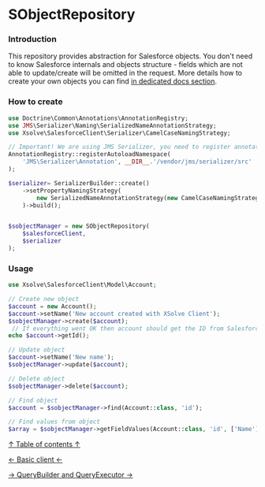 
SObjectRepository
===
### Introduction
This repository provides abstraction for Salesforce objects. You don't need to know Salesforce internals and objects structure - fields which are not able to update/create will be omitted in the request. More details how to create your own objects you can find [in dedicated docs section](custom-sobject.md).
### How to create
```php
use Doctrine\Common\Annotations\AnnotationRegistry;
use JMS\Serializer\Naming\SerializedNameAnnotationStrategy;
use Xsolve\SalesforceClient\Serializer\CamelCaseNamingStrategy;

// Important! We are using JMS Serializer, you need to register annotations
AnnotationRegistry::registerAutoloadNamespace(
    'JMS\Serializer\Annotation', __DIR__.'/vendor/jms/serializer/src'
);

$serializer= SerializerBuilder::create()
	->setPropertyNamingStrategy(
		new SerializedNameAnnotationStrategy(new CamelCaseNamingStrategy())
	)->build();


$sobjectManager = new SObjectRepository(
    $salesforceClient,
    $serializer
);
```

### Usage
```php
use Xsolve\SalesforceClient\Model\Account;

// Create new object
$account = new Account();
$account->setName('New account created with XSolve Client');
$sobjectManager->create($account);
 // If everything went OK then account should get the ID from Salesforce
echo $account->getId();

// Update object
$account->setName('New name');
$sobjectManager->update($account);

// Delete object
$sobjectManager->delete($account);

// Find object
$account = $sobjectManager->find(Account::class, 'id');

// Find values from object
$array = $sobjectManager->getFieldValues(Account::class, 'id', ['Name']);
```

[↑ Table of contents ↑](/doc/README.md)

[← Basic client ←](salesforce-client.md)

[→ QueryBuilder and QueryExecutor →](query-builder-executor.md)
